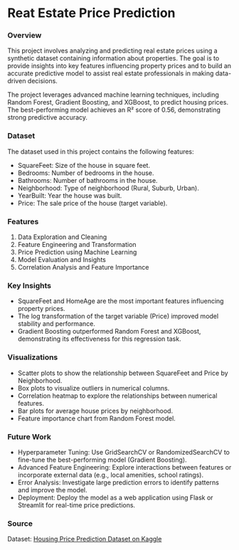 # Reat Estate Price Prediction

###  Overview

This project involves analyzing and predicting real estate prices using a synthetic dataset containing information about properties. The goal is to provide insights into key features influencing property prices and to build an accurate predictive model to assist real estate professionals in making data-driven decisions.

The project leverages advanced machine learning techniques, including Random Forest, Gradient Boosting, and XGBoost, to predict housing prices. The best-performing model achieves an R² score of 0.56, demonstrating strong predictive accuracy.

### Dataset

The dataset used in this project contains the following features:

- SquareFeet: Size of the house in square feet.
- Bedrooms: Number of bedrooms in the house.
- Bathrooms: Number of bathrooms in the house.
- Neighborhood: Type of neighborhood (Rural, Suburb, Urban).
- YearBuilt: Year the house was built.
- Price: The sale price of the house (target variable).

### Features

1. Data Exploration and Cleaning
2. Feature Engineering and Transformation
3. Price Prediction using Machine Learning
4. Model Evaluation and Insights
5. Correlation Analysis and Feature Importance

### Key Insights

- SquareFeet and HomeAge are the most important features influencing property prices.
- The log transformation of the target variable (Price) improved model stability and performance.
- Gradient Boosting outperformed Random Forest and XGBoost, demonstrating its effectiveness for this regression task.

### Visualizations

- Scatter plots to show the relationship between SquareFeet and Price by Neighborhood.
- Box plots to visualize outliers in numerical columns.
- Correlation heatmap to explore the relationships between numerical features.
- Bar plots for average house prices by neighborhood.
- Feature importance chart from Random Forest model.

### Future Work

- Hyperparameter Tuning: Use GridSearchCV or RandomizedSearchCV to fine-tune the best-performing model (Gradient Boosting).
- Advanced Feature Engineering: Explore interactions between features or incorporate external data (e.g., local amenities, school ratings).
- Error Analysis: Investigate large prediction errors to identify patterns and improve the model.
- Deployment: Deploy the model as a web application using Flask or Streamlit for real-time price predictions.

### Source

Dataset: [Housing Price Prediction Dataset on Kaggle](https://www.kaggle.com/datasets/muhammadbinimran/housing-price-prediction-data)
